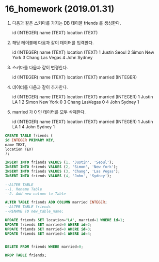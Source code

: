 # 16_homework (2019.01.31)



1. 다음과 같은 스키마를 가지는 DB 테이블 friends 를 생성한다.

   id (INTEGER) 	name (TEXT) 	location (TEXT)

2. 해당 테이블에 다음과 같이 데이터를 입력한다.

   id (INTEGER) name (TEXT) location (TEXT)
   1	 Justin 	Seoul
   2 	Simon	 New York
   3 	Chang 	Las Vegas
   4 	John 	Sydney

3. 스키마를 다음과 같이 변경한다.

   id (INTEGER)	 name (TEXT)	 location (TEXT) 	married (INTEGER)

4. 데이터를 다음과 같이 추가한다.

   id (INTEGER) name (TEXT) location (TEXT) married (INTEGER)
   1	 Justin	 LA 	1
   2	 Simon	 New York 	0
   3 	Chang 	LasVegas 	0
   4	 John 	Sydney	 1

5. married 가 0 인 데이터를 모두 삭제한다.

   id (INTEGER) name (TEXT) location (TEXT) married (INTEGER)
   1	 Justin	 LA 		1
   4	 John	 Sydney	 1



```sql
CREATE TABLE friends (
id INTEGER PRIMARY KEY,
name TEXT,
location TEXT
);

INSERT INTO friends VALUES (1, 'Justin', 'Seoul');
INSERT INTO friends VALUES (2, 'Simon', 'New York');
INSERT INTO friends VALUES (3, 'Chang', 'Las Vegas');
INSERT INTO friends VALUES (4, 'John', 'Sydney');

--ALTER TABLE
--1. Rename Table
--2. Add new column to Table

ALTER TABLE friends ADD COLUMN married INTEGER;
--ALTER TABLE friends
--RENAME TO new_table_name;

UPDATE friends SET location="LA", married=1 WHERE id=1;
UPDATE friends SET married=0 WHERE id=2;
UPDATE friends SET married=0 WHERE id=3;
UPDATE friends SET married=1 WHERE id=4;


DELETE FROM friends WHERE married=0;

DROP TABLE friends;
```


